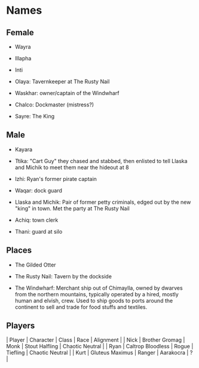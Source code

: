 # Names

## Female

- Wayra
- Illapha
- Inti

- Olaya: Tavernkeeper at The Rusty Nail
- Waskhar: owner/captain of the Windwharf
- Chalco: Dockmaster (mistress?)
- Sayre: The King

## Male

- Kayara

- Ttika: "Cart Guy" they chased and stabbed, then enlisted to tell Llaska and Michik to meet them near the hideout at 8
- Izhi: Ryan's former pirate captain
- Waqar: dock guard
- Llaska and Michik: Pair of former petty criminals, edged out by the new "king" in town.  Met the party at The Rusty Nail
- Achiq: town clerk
- Thani: guard at silo


## Places

- The Gilded Otter

- The Rusty Nail: Tavern by the dockside
- The Windwharf: Merchant ship out of Chimaylla, owned by dwarves from the northern mountains, typically operated by a hired, mostly human and elvish, crew.  Used to ship goods to ports around the continent to sell and trade for food stuffs and textiles.


## Players

| Player |     Character     |  Class |      Race      |       Alignment |
|  Nick  |   Brother Gromag  |  Monk  | Stout Halfling | Chaotic Neutral |
|  Ryan  | Caltrop Bloodless |  Rogue |    Tiefling    | Chaotic Neutral |
|  Kurt  |  Gluteus Maximus  | Ranger |   Aarakocra    |               ? |

